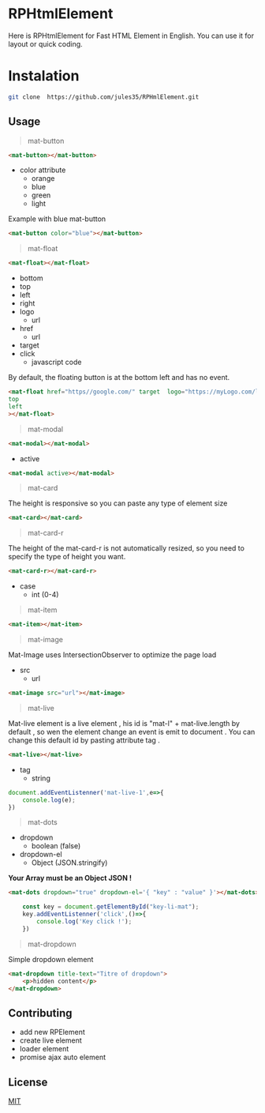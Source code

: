 # RPHtmlElement
Here is RPHtmlElement for Fast HTML Element in English. You can use it for layout or quick coding.

# Instalation

```bash
git clone  https://github.com/jules35/RPHmlElement.git
```

## Usage

> mat-button 
```html
<mat-button></mat-button>
```
* color attribute
  * orange
  * blue
  * green
  * light

Example with blue mat-button
```html
<mat-button color="blue"></mat-button>
```

> mat-float
```html
<mat-float></mat-float>
```
* bottom
* top
* left
* right
* logo
    * url
* href
    * url
* target 
* click
    * javascript code

By default, the floating button is at the bottom left and has no event.
```html
<mat-float href="https//google.com/" target  logo="https://myLogo.com/logo.jpeg"
top
left
></mat-float>
```      
> mat-modal
```html
<mat-modal></mat-modal>
```
* active
```html
<mat-modal active></mat-modal>
```
> mat-card

The height is responsive so you can paste any type of element size
```html
<mat-card></mat-card>
```

> mat-card-r

The height of the mat-card-r is not automatically resized, so you need to specify the type of height you want.
```html
<mat-card-r></mat-card-r>
```
* case
    * int (0-4)

> mat-item

```html
<mat-item></mat-item>
```
> mat-image

Mat-Image uses IntersectionObserver to optimize the page load

* src
  * url

```html
<mat-image src="url"></mat-image>
```

> mat-live

Mat-live element is a live element , his id is "mat-l" + mat-live.length by default , so wen the element change an event is emit to document . You can change this default id by pasting attribute tag .

```html
<mat-live></mat-live>
```
* tag
    * string 
```javascript
document.addEventListenner('mat-live-1',e=>{
    console.log(e);
})
```

> mat-dots
* dropdown
    * boolean (false)
* dropdown-el
    * Object (JSON.stringify)

 **Your Array must be an Object JSON !**
```html
<mat-dots dropdown="true" dropdown-el='{ "key" : "value" }'></mat-dots>
```
```javascript
    const key = document.getElementById("key-li-mat");
    key.addEventListenner('click',()=>{
        console.log('Key click !');
    })
```
> mat-dropdown

Simple dropdown element
```html
<mat-dropdown title-text="Titre of dropdown">
    <p>hidden content</p>         
</mat-dropdown>
```

## Contributing

- add new RPElement
- create live element 
- loader element
- promise ajax auto element

## License
[MIT](https://choosealicense.com/licenses/mit/)
